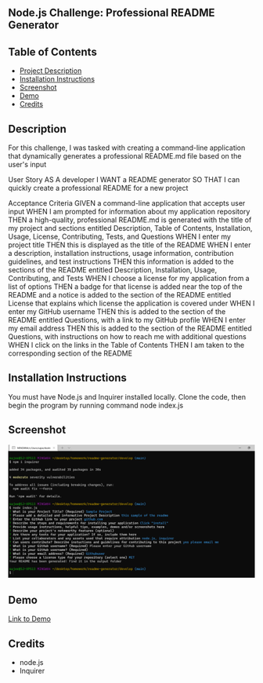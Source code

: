 ## Node.js Challenge: Professional README Generator ##

  ## Table of Contents
  * [Project Description](#description)
  * [Installation Instructions](#installation)
  * [Screenshot](#screenshot)
  * [Demo](#demo)
  * [Credits](#credits)
  
## Description
 For this challenge, I was tasked with creating a command-line application that dynamically generates a professional README.md file based on the user's input
    
User Story
AS A developer I WANT a README generator SO THAT I can quickly create a professional README for a new project

Acceptance Criteria
GIVEN a command-line application that accepts user input
WHEN I am prompted for information about my application repository
THEN a high-quality, professional README.md is generated with the title of my project and sections entitled Description, Table of Contents, Installation, Usage, License, Contributing, Tests, and Questions
WHEN I enter my project title
THEN this is displayed as the title of the README
WHEN I enter a description, installation instructions, usage information, contribution guidelines, and test instructions
THEN this information is added to the sections of the README entitled Description, Installation, Usage, Contributing, and Tests
WHEN I choose a license for my application from a list of options
THEN a badge for that license is added near the top of the README and a notice is added to the section of the README entitled License that explains which license the application is covered under
WHEN I enter my GitHub username
THEN this is added to the section of the README entitled Questions, with a link to my GitHub profile
WHEN I enter my email address
THEN this is added to the section of the README entitled Questions, with instructions on how to reach me with additional questions
WHEN I click on the links in the Table of Contents
THEN I am taken to the corresponding section of the README

## Installation Instructions
You must have Node.js and Inquirer installed locally. Clone the code, then begin the program by running command node index.js


## Screenshot

![screenshot](https://github.com/sajees89/readme-generator/blob/main/Develop/img/readme%20screenshot.png)

## Demo
[Link to Demo](https://watch.screencastify.com/v/TQpTDZnv9fd6od58Kxc7)

## Credits
- node.js
- Inquirer

